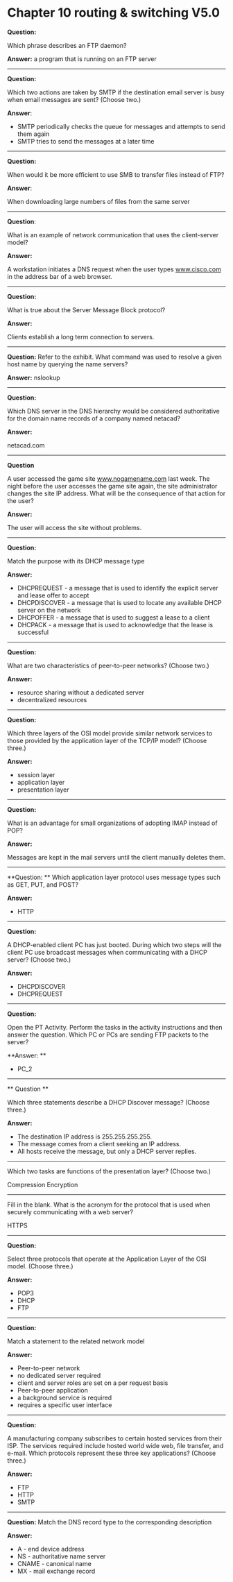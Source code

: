 Chapter 10 routing & switching V5.0
==========================================

**Question:**

Which phrase describes an FTP daemon?

**Answer:**
a program that is running on an FTP server 

--------------------------------------------------------------------------------
**Question:**

Which two actions are taken by SMTP if the destination email server is busy when email messages are sent? (Choose two.)

**Answer**:

- SMTP periodically checks the queue for messages and attempts to send them again 
- SMTP tries to send the messages at a later time 

--------------------------------------------------------------------------------
**Question:**

When would it be more efficient to use SMB to transfer files instead of FTP?

**Answer**: 

When downloading large numbers of files from the same server 

--------------------------------------------------------------------------------
**Question**:

What is an example of network communication that uses the client-server model?

**Answer:**

A workstation initiates a DNS request when the user types www.cisco.com in the address bar of a web browser. 

--------------------------------------------------------------------------------
**Question:**

What is true about the Server Message Block protocol?

**Answer:**

Clients establish a long term connection to servers. 

--------------------------------------------------------------------------------
**Question:**
Refer to the exhibit. What command was used to resolve a given host name by querying the name servers?

**Answer:**
nslookup 

--------------------------------------------------------------------------------
**Question:**

Which DNS server in the DNS hierarchy would be considered authoritative for the domain name records of a company named netacad?

**Answer:**

netacad.com 

--------------------------------------------------------------------------------
**Question**

A user accessed the game site www.nogamename.com last week. The night before the user accesses the game site again, the site administrator changes the site IP address. What will be the consequence of that action for the user?

**Answer:**

The user will access the site without problems. 

--------------------------------------------------------------------------------
**Question:**

Match the purpose with its DHCP message type

**Answer:**

- DHCPREQUEST - a message that is used to identify the explicit server and lease offer to accept 
- DHCPDISCOVER - a message that is used to locate any available DHCP server on the network 
- DHCPOFFER - a message that is used to suggest a lease to a client 
- DHCPACK - a message that is used to acknowledge that the lease is successful 

--------------------------------------------------------------------------------
**Question:**

What are two characteristics of peer-to-peer networks? (Choose two.)

**Answer:**

- resource sharing without a dedicated server 
- decentralized resources 

--------------------------------------------------------------------------------
**Question:**

Which three layers of the OSI model provide similar network services to those provided by the application layer of the TCP/IP model? (Choose three.)

**Answer:**

- session layer 
- application layer 
- presentation layer 

--------------------------------------------------------------------------------
**Question:**

What is an advantage for small organizations of adopting IMAP instead of POP?

**Answer:**

Messages are kept in the mail servers until the client manually deletes them. 

--------------------------------------------------------------------------------
**Question: **
Which application layer protocol uses message types such as GET, PUT, and POST?

**Answer:**

- HTTP 

--------------------------------------------------------------------------------
**Question:**

A DHCP-enabled client PC has just booted. During which two steps will the client PC use broadcast messages when communicating with a DHCP server? (Choose two.)

**Answer:**

- DHCPDISCOVER 
- DHCPREQUEST 

--------------------------------------------------------------------------------
**Question:**

Open the PT Activity. Perform the tasks in the activity instructions and then answer the question.
Which PC or PCs are sending FTP packets to the server?

**Answer: **
- PC_2 

--------------------------------------------------------------------------------
** Question **

Which three statements describe a DHCP Discover message? (Choose three.)

**Answer:**

- The destination IP address is 255.255.255.255. 
- The message comes from a client seeking an IP address. 
- All hosts receive the message, but only a DHCP server replies. 

--------------------------------------------------------------------------------
Which two tasks are functions of the presentation layer? (Choose two.)

Compression 
Encryption 

--------------------------------------------------------------------------------
Fill in the blank.
What is the acronym for the protocol that is used when securely communicating with a web server?

HTTPS 

--------------------------------------------------------------------------------
**Question:**

Select three protocols that operate at the Application Layer of the OSI model. (Choose three.)

**Answer:**

- POP3 
- DHCP 
- FTP 

--------------------------------------------------------------------------------
**Question:**

Match a statement to the related network model

**Answer:**

- Peer-to-peer network
 - no dedicated server required 
 - client and server roles are set on a per request basis 
- Peer-to-peer application
 - a background service is required 
 - requires a specific user interface 

--------------------------------------------------------------------------------
**Question:**

A manufacturing company subscribes to certain hosted services from their ISP. The services required include hosted world wide web, file transfer, and e-mail. Which protocols represent these three key applications? (Choose three.)

**Answer:**

- FTP 
- HTTP 
- SMTP 

--------------------------------------------------------------------------------
**Question:**
Match the DNS record type to the corresponding description

**Answer:**
- A - end device address 
- NS - authoritative name server 
- CNAME - canonical name 
- MX - mail exchange record 
